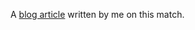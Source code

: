 A [blog article](https://shadekcse.wordpress.com/2021/05/08/topcoder-data-science-marathon-match-126/) written by me on this match.

